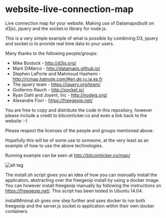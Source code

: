website-live-connection-map
===========================
Live connection map for your website. Making use of Datamaps(built on d3js), jquery and the socket.io library for node.js. 

This is a very simple example of what is possible by combining D3, jquery and socket.io to provide real time data to your users. 

Many thanks to the following people/groups:

* Mike Bostock - http://d3js.org/
* Mark DiMarco - http://datamaps.github.io/
* Stephen LaPorte and Mahmoud Hashemi - http://rcmap.hatnote.com/#en,de,ru,ja,es,fr
* The jquery team - https://jquery.org/team/
* Guillermo Rauch - http://socket.io/
* Ryan Dahl and Joyent, Inc - http://nodejs.org/
* Alexandre Fiori - https://freegeoip.net/

You are free to copy and distribute the code in this repository, however please include a credit to bitcointicker.co and even a link back to the website :-)

Please respect the licenses of the people and groups mentioned above. 

Hopefully this will be of some use to someone, at the very least as an example of how to use the above technologies. 

Running example can be seen at http://bitcointicker.co/map/

![alt tag](http://bitcointicker.co/map/map.png)

The install.sh script gives you an idea of how you can manually install the application, abstracting over the freegeoip install by using a docker image. You can however install freegeoip manually by following the instructions on https://freegeoip.net/. This script has been tested in Ubuntu 14.04. 

installMinimal.sh goes one step further and uses docker to run both freegeoip and the server.js socket.io application within their own docker containers. 
